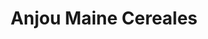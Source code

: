 ---
title: "Anjou Maine Cereales"
url: /chantenay-villedieu/anjou-maine-cereales/
shop: Allgemein
---